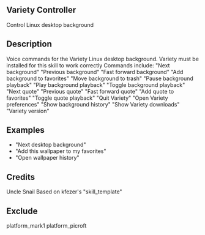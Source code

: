 ## Variety Controller
Control Linux desktop background

## Description
Voice commands for the Variety Linux desktop background. Variety must be installed for this skill to work correctly
Commands include:
"Next background"
"Previous background"
"Fast forward background"
"Add background to favorites"
"Move background to trash"
"Pause background playback"
"Play background playback"
"Toggle background playback"
"Next quote"
"Previous quote"
"Fast forward quote"
"Add quote to favorites"
"Toggle quote playback"
"Quit Variety"
"Open Variety preferences"
"Show background history"
"Show Variety downloads"
"Variety version"

## Examples
* "Next desktop background"
* "Add this wallpaper to my favorites"
* "Open wallpaper history"

## Credits
Uncle Snail
Based on kfezer's "skill_template"

## Exclude
platform_mark1 platform_picroft
